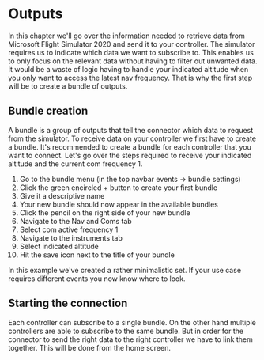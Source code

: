 # Outputs

In this chapter we'll go over the information needed to retrieve data from Microsoft Flight Simulator 2020 and send it to your controller.
The simulator requires us to indicate which data we want to subscribe to.
This enables us to only focus on the relevant data without having to filter out unwanted data.
It would be a waste of logic having to handle your indicated altitude when you only want to access the latest nav frequency.
That is why the first step will be to create a bundle of outputs.

## Bundle creation

A bundle is a group of outputs that tell the connector which data to request from the simulator.
To receive data on your controller we first have to create a bundle.
It's recommended to create a bundle for each controller that you want to connect.
Let's go over the steps required to receive your indicated altitude and the current com frequency 1.

1. Go to the bundle menu (in the top navbar events -> bundle settings)
2. Click the green encircled + button to create your first bundle
3. Give it a descriptive name
4. Your new bundle should now appear in the available bundles
5. Click the pencil on the right side of your new bundle
6. Navigate to the Nav and Coms tab
7. Select com active frequency 1
8. Navigate to the instruments tab
9. Select indicated altitude
10. Hit the save icon next to the title of your bundle

In this example we've created a rather minimalistic set.
If your use case requires different events you now know where to look.

## Starting the connection

Each controller can subscribe to a single bundle.
On the other hand multiple controllers are able to subscribe to the same bundle.
But in order for the connector to send the right data to the right controller we have to link them together.
This will be done from the home screen.
